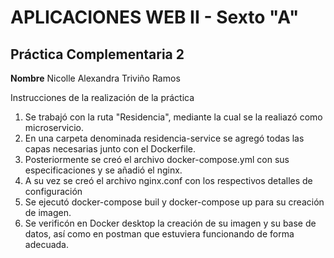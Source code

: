 # APLICACIONES WEB II - Sexto "A"
## Práctica Complementaria 2
 
**Nombre** Nicolle Alexandra Triviño Ramos

Instrucciones de la realización de la práctica

1. Se trabajó con la ruta "Residencia", mediante la cual se la realiazó como microservicio.
2. En una carpeta denominada residencia-service se agregó todas las capas necesarias junto con el Dockerfile.
3. Posteriormente se creó el archivo docker-compose.yml con sus especificaciones y se añadió el nginx.
4. A su vez se creó el archivo nginx.conf con los respectivos detalles de configuración
5. Se ejecutó docker-compose buil y docker-compose up para su creación de imagen.
5. Se verificón en Docker desktop la creación de su imagen y su base de datos, así como en postman que estuviera funcionando de forma adecuada.
